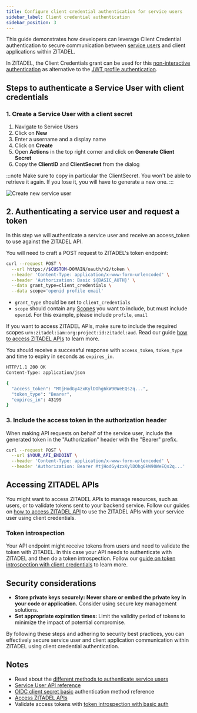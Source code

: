 ```yaml
---
title: Configure client credential authentication for service users
sidebar_label: Client credential authentication
sidebar_position: 3
---
```


This guide demonstrates how developers can leverage Client Credential authentication to secure communication between [service users](/concepts/structure/users) and client applications within ZITADEL.

In ZITADEL, the Client Credentials grant can be used for this [non-interactive authentication](authenticate-service-users) as alternative to the [JWT profile authentication](serviceusers).

## Steps to authenticate a Service User with client credentials

### 1. Create a Service User with a client secret

1. Navigate to Service Users
2. Click on **New**
3. Enter a username and a display name
4. Click on **Create**
5. Open **Actions** in the top right corner and click on **Generate Client Secret**
6. Copy the **ClientID** and **ClientSecret** from the dialog

:::note
Make sure to copy in particular the ClientSecret. You won't be able to retrieve it again.
If you lose it, you will have to generate a new one.
:::

![Create new service user](/img/console_serviceusers_secret.gif)

## 2. Authenticating a service user and request a token

In this step we will authenticate a service user and receive an access_token to use against the ZITADEL API.

You will need to craft a POST request to ZITADEL's token endpoint:

```bash
curl --request POST \
  --url https://$CUSTOM-DOMAIN/oauth/v2/token \
  --header 'Content-Type: application/x-www-form-urlencoded' \
  --header 'Authorization: Basic ${BASIC_AUTH}' \
  --data grant_type=client_credentials \
  --data scope='openid profile email'
```

* `grant_type` should be set to `client_credentials`
* `scope` should contain any [Scopes](/apis/openidoauth/scopes) you want to include, but must include `openid`. For this example, please include `profile`, `email`

If you want to access ZITADEL APIs, make sure to include the required scopes `urn:zitadel:iam:org:project:id:zitadel:aud`.
Read our guide [how to access ZITADEL APIs](../zitadel-apis/) to learn more.

You should receive a successful response with `access_token`,  `token_type` and time to expiry in seconds as `expires_in`.

```bash
HTTP/1.1 200 OK
Content-Type: application/json

{
  "access_token": "MtjHodGy4zxKylDOhg6kW90WeEQs2q...",
  "token_type": "Bearer",
  "expires_in": 43199
}
```

### 3. Include the access token in the authorization header

When making API requests on behalf of the service user, include the generated token in the "Authorization" header with the "Bearer" prefix.

```bash
curl --request POST \
  --url $YOUR_API_ENDOINT \
  --header 'Content-Type: application/x-www-form-urlencoded' \
  --header 'Authorization: Bearer MtjHodGy4zxKylDOhg6kW90WeEQs2q...'
```

## Accessing ZITADEL APIs

You might want to access ZITADEL APIs to manage resources, such as users, or to validate tokens sent to your backend service.
Follow our guides on [how to access ZITADEL API](../zitadel-apis/access-zitadel-apis) to use the ZITADEL APIs with your service user using client credentials.

### Token introspection

Your API endpoint might receive tokens from users and need to validate the token with ZITADEL.
In this case your API needs to authenticate with ZITADEL and then do a token introspection.
Follow our [guide on token introspection with client credentials](../token-introspection/basic-auth) to learn more.

## Security considerations

* **Store private keys securely:** **Never share or embed the private key in your code or application.** Consider using secure key management solutions.
* **Set appropriate expiration times:** Limit the validity period of tokens to minimize the impact of potential compromise.

By following these steps and adhering to security best practices, you can effectively secure service user and client application communication within ZITADEL using client credential authentication.

## Notes

* Read about the [different methods to authenticate service users](./authenticate-service-users)
* [Service User API reference](/docs/category/apis/resources/mgmt/user-machine)
* [OIDC client secret basic](/docs/apis/openidoauth/authn-methods#client-secret-basic) authentication method reference
* [Access ZITADEL APIs](../zitadel-apis/)
* Validate access tokens with [token introspection with basic auth](../token-introspection/basic-auth)
